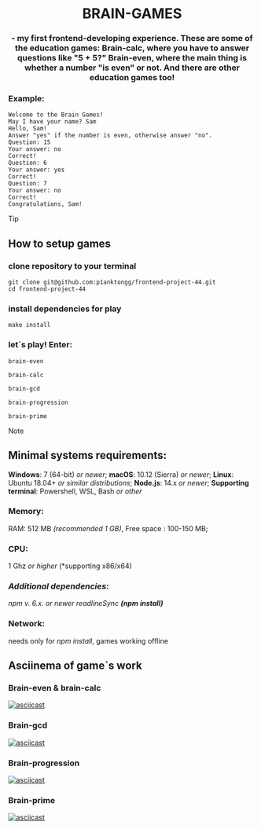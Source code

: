 <h1 align="center">BRAIN-GAMES</h1>
<h3 align="center"> - my first frontend-developing experience. These are some of the education games: Brain-сalc, where you have to answer questions like "5 + 5?" Brain-even, where the main thing is whether a number "is even" or not. And there are other education games too! </h3>
<h3>Example:</h3>

``` 
Welcome to the Brain Games!
May I have your name? Sam
Hello, Sam!
Answer "yes" if the number is even, otherwise answer "no".
Question: 15
Your answer: no
Correct!
Question: 6
Your answer: yes
Correct!
Question: 7
Your answer: no
Correct!
Congratulations, Sam!
```

> [!TIP] 
> ## How to setup games 

### clone repository to your terminal
```
git clone git@github.com:p1anktongg/frontend-project-44.git
cd frontend-project-44
```
 ### install dependencies for play
``` 
make install
```
### let`s play! Enter: 
```
brain-even
```
```
brain-calc
```
```
brain-gcd
```
```
brain-progression
```
```
brain-prime
```

> [!NOTE]
> ## Minimal systems requirements:
> **Windows**: 7 (64-bit) *or newer*;
> **macOS**: 10.12 (Sierra) *or newer*;
> **Linux**: Ubuntu 18.04+ *or similar distributions*;
> **Node.js**: 14.x *or newer*;
> **Supporting terminal**: Powershell, WSL, Bash *or other*
> ### Memory:  
> RAM: 512 MB *(recommended 1 GB)*,
> Free space : 100-150 MB;
> ### CPU:
> 1 Ghz *or higher* (*supporting x86/x64)
> ### *Additional dependencies*: 
> *npm v. 6.x. or newer*
> *readlineSync **(npm install)***
> ### Network: 
> needs only for *npm install*, games working offline
## Asciinema of game`s work
### Brain-even & brain-calc
[![asciicast](https://asciinema.org/a/WqigXtgsTTsn87dOnMyi5xAof.svg)](https://asciinema.org/a/WqigXtgsTTsn87dOnMyi5xAof)
### Brain-gcd
[![asciicast](https://asciinema.org/a/Lmjl9aYOvpUqVO6QO74kc8Gat.svg)](https://asciinema.org/a/Lmjl9aYOvpUqVO6QO74kc8Gat)
### Brain-progression
[![asciicast](https://asciinema.org/a/mJtGkutRwibmXdlNksWvPDv9V.svg)](https://asciinema.org/a/mJtGkutRwibmXdlNksWvPDv9V)
### Brain-prime
[![asciicast](https://asciinema.org/a/9CGkftuZvxu4Uv9b8SIYgFsZ4.svg)](https://asciinema.org/a/9CGkftuZvxu4Uv9b8SIYgFsZ4)